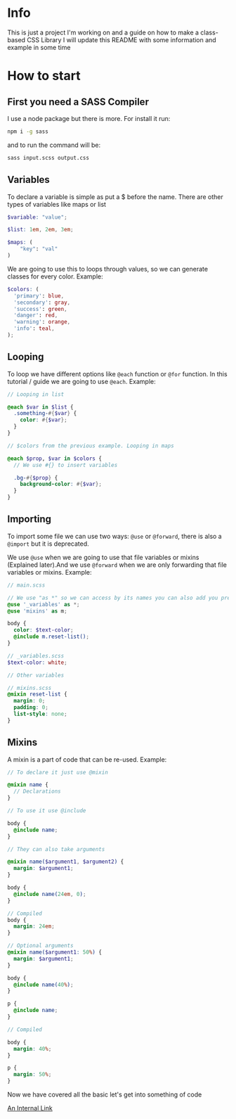 # Info

This is just a project I'm working on and a guide on how to make a class-based CSS Library I will update this README with some information and example in some time

# How to start

## First you need a SASS Compiler

I use a node package but there is more. For install it run:

```sh
npm i -g sass
```

and to run the command will be:

```sh
sass input.scss output.css
```

## Variables

To declare a variable is simple as put a $ before the name. There are other types of variables like maps or list

```scss
$variable: "value";

$list: 1em, 2em, 3em;

$maps: (
    "key": "val"
)
```

We are going to use this to loops through values, so we can generate classes for every color. Example:

```scss
$colors: (
  'primary': blue,
  'secondary': gray,
  'success': green,
  'danger': red,
  'warning': orange,
  'info': teal,
);
```

## Looping

To loop we have different options like `@each` function or `@for` function.
In this tutorial / guide we are going to use `@each`. Example:

```scss
// Looping in list

@each $var in $list {
  .something-#{$var} {
    color: #{$var};
  }
}

// $colors from the previous example. Looping in maps

@each $prop, $var in $colors {
  // We use #{} to insert variables

  .bg-#{$prop} {
    background-color: #{$var};
  }
}
```

## Importing

To import some file we can use two ways: `@use` or `@forward`, there is also a `@import` but it is deprecated.

We use `@use` when we are going to use that file variables or mixins (Explained later).And we use `@forward` when we are only forwarding that file variables or mixins. Example:

```scss
// main.scss

// We use "as *" so we can access by its names you can also add you prefix
@use '_variables' as *;
@use 'mixins' as m;

body {
  color: $text-color;
  @include m.reset-list();
}
```

```scss
// _variables.scss
$text-color: white;

// Other variables
```

```scss
// mixins.scss
@mixin reset-list {
  margin: 0;
  padding: 0;
  list-style: none;
}
```

## Mixins

A mixin is a part of code that can be re-used. Example:

```scss
// To declare it just use @mixin

@mixin name {
  // Declarations
}

// To use it use @include

body {
  @include name;
}

// They can also take arguments

@mixin name($argument1, $argument2) {
  margin: $argument1;
}

body {
  @include name(24em, 0);
}

// Compiled
body {
  margin: 24em;
}

// Optional arguments
@mixin name($argument1: 50%) {
  margin: $argument1;
}

body {
  @include name(40%);
}

p {
  @include name;
}

// Compiled

body {
  margin: 40%;
}

p {
  margin: 50%;
}
```

Now we have covered all the basic let's get into something of code

[An Internal Link](blob/master/Lessons/1%20-%20Initial%20Code.md)
